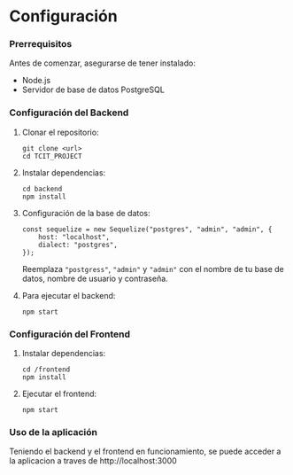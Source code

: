 # Configuración
### Prerrequisitos
Antes de comenzar, asegurarse de tener instalado:
* Node.js
* Servidor de base de datos PostgreSQL

### Configuración del Backend
1. Clonar el repositorio:
   
   ``` 
   git clone <url>
   cd TCIT_PROJECT
    ```

2. Instalar dependencias:

    ```
    cd backend
    npm install
    ```

3. Configuración de la base de datos:

    ```
    const sequelize = new Sequelize("postgres", "admin", "admin", {
        host: "localhost",
        dialect: "postgres",
    });
    ```
    Reemplaza `"postgress"`, `"admin"` y `"admin"` con el nombre de tu base de datos, nombre de usuario y contraseña.
4. Para ejecutar el backend:

    ```
    npm start
    ```

### Configuración del Frontend
1. Instalar dependencias:

    ```
    cd /frontend
    npm install
    ```

2. Ejecutar el frontend:

    ```
    npm start
    ```

### Uso de la aplicación

Teniendo  el backend y el frontend en funcionamiento, se puede acceder a la aplicacion a traves de http://localhost:3000
